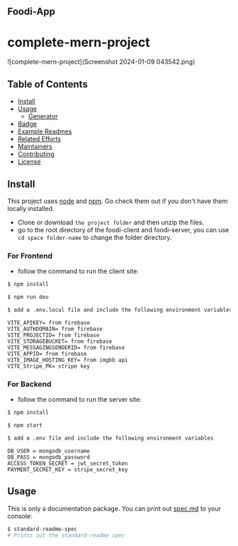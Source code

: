 ## Foodi-App 
# complete-mern-project
![complete-mern-project](Screenshot 2024-01-09 043542.png)

## Table of Contents
- [Install](#install)
- [Usage](#usage)
	- [Generator](#generator)
- [Badge](#badge)
- [Example Readmes](#example-readmes)
- [Related Efforts](#related-efforts)
- [Maintainers](#maintainers)
- [Contributing](#contributing)
- [License](#license)

## Install

This project uses [node](http://nodejs.org) and [npm](https://npmjs.com). Go check them out if you don't have them locally installed.

- Clone or download `the project folder` and then unzip the files.
- go to the root directory of the foodi-client and foodi-server, you can use `cd space folder-name` to change the folder directory.

### For Frontend 
- follow the command to run the client site: 

```sh
$ npm install
```
```sh
$ npm run dev
```
```sh
$ add a .env.local file and include the following environment variables
```

```
VITE_APIKEY= from firebase
VITE_AUTHDOMAIN= from firebase
VITE_PROJECTID= from firebase
VITE_STORAGEBUCKET= from firebase
VITE_MESSAGINGSENDERID= from firebase
VITE_APPID= from firebase
VITE_IMAGE_HOSTING_KEY= from imgbb api
VITE_Stripe_PK= stripe key
```

### For Backend
- follow the command to run the server site: 
```sh
$ npm install
```
```sh
$ npm start
```
```sh
$ add a .env file and include the following environment variables
```
```
DB_USER = mongodb_username
DB_PASS = mongodb_password
ACCESS_TOKEN_SECRET = jwt_secret_token
PAYMENT_SECRET_KEY = stripe_secret_key
```

## Usage

This is only a documentation package. You can print out [spec.md](spec.md) to your console:

```sh
$ standard-readme-spec
# Prints out the standard-readme spec
```




